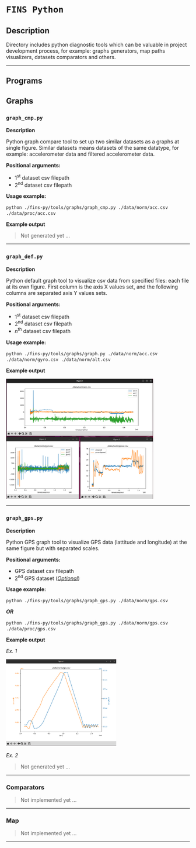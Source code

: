 # **`FINS Python`**

## **Description**

Directory includes python diagnostic tools which can be valuable in project development process, for example: graphs generators, map paths visualizers, datasets comparators and others.

---

## **Programs**

## Graphs

### **`graph_cmp.py`**

**Description**

Python graph compare tool to set up two similar datasets as a graphs at single figure.
Similar datasets means datasets of the same datatype, for example: accelerometer data and filtered accelerometer data.

**Positional arguments:**
- 1<sup>st</sup> dataset csv filepath
- 2<sup>nd</sup> dataset csv filepath

**Usage example:**

``` text
python ./fins-py/tools/graphs/graph_cmp.py ./data/norm/acc.csv ./data/proc/acc.csv
```

**Example output**

> Not generated yet ...

---

### **`graph_def.py`**

**Description**

Python default graph tool to visualize csv data from specified files: each file at its own figure. First column is the axis X values set, and the following columns are separated axis Y values sets.

**Positional arguments:**
- 1<sup>st</sup> dataset csv filepath
- 2<sup>nd</sup> dataset csv filepath
- *n*<sup>th</sup> dataset csv filepath

**Usage example:**

``` text
python ./fins-py/tools/graphs/graph.py ./data/norm/acc.csv ./data/norm/gyro.csv ./data/norm/alt.csv
```

**Example output**

<img src="https://raw.githubusercontent.com/Baro-coder/FINS-2.0/develop/img/example_graph_def.png" width=80% height=80%>

---

### **`graph_gps.py`**

**Description**

Python GPS graph tool to visualize GPS data (lattitude and longitude) at the same figure but with separated scales.

**Positional arguments:**
- GPS dataset csv filepath
- 2<sup>nd</sup> GPS dataset (<u>*Optional*</u>)

**Usage example:**

``` text
python ./fins-py/tools/graphs/graph_gps.py ./data/norm/gps.csv
```

***OR***

``` text
python ./fins-py/tools/graphs/graph_gps.py ./data/norm/gps.csv ./data/proc/gps.csv
```

**Example output**

*Ex. 1*

<img src="https://raw.githubusercontent.com/Baro-coder/FINS-2.0/develop/img/example_graph_gps.png" width=60% height=60%>

*Ex. 2*

> Not generated yet ...


---


### **Comparators**

> Not implemented yet ...


---


### **Map**

> Not implemented yet ...

---


